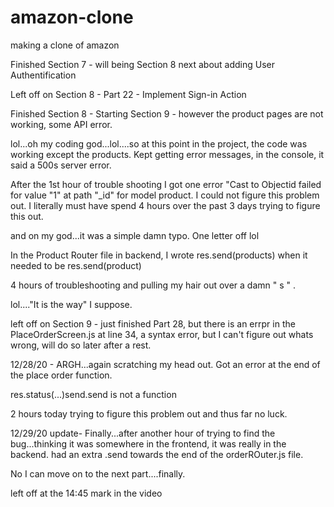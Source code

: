 # amazon-clone
making a clone of amazon

Finished Section 7 - will being Section 8 next about adding User Authentification 

Left off on Section 8 - Part 22 - Implement Sign-in Action

Finished Section 8 - Starting Section 9 - however the product pages are not working, some API error. 

lol...oh my coding god...lol....so at this point in the project, the code was working except the products. Kept getting error messages, in the console, it said a 500s server error. 

After the 1st hour of trouble shooting I got one error "Cast to Objectid failed for value "1" at path "_id" for model product. I could not figure this problem out. I literally must have spend 4 hours over the past 3 days trying to figure this out. 

and on my god...it was a simple damn typo. One letter off lol

In the Product Router file in backend, I wrote res.send(products) when it needed to be res.send(product)

4 hours of troubleshooting and pulling my hair out over a damn " s " . 

lol...."It is the way" I suppose. 

left off on Section 9 - just finished Part 28, but there is an errpr in the PlaceOrderScreen.js at line 34, a syntax error, but I can't figure out whats wrong, will do so later after a rest. 


12/28/20 - ARGH...again scratching my head out. Got an error at the end of the place order function. 

res.status(...)send.send is not a function

2 hours today trying to figure this problem out and thus far no luck. 

12/29/20 update- Finally...after another hour of trying to find the bug...thinking it was somewhere in the frontend, it was really in the backend. had an extra .send towards the end of the orderROuter.js file.

No I can move on to the next part....finally. 

left off at the 14:45 mark in the video